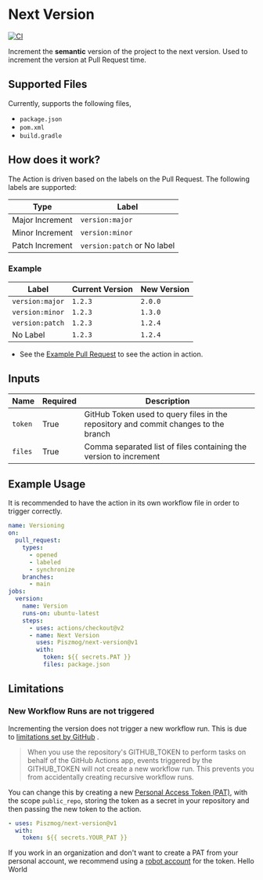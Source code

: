 # Next Version

[![CI](https://github.com/Piszmog/next-version/actions/workflows/ci.yml/badge.svg)](https://github.com/Piszmog/next-version/actions/workflows/ci.yml)

Increment the **semantic** version of the project to the next version. Used to increment the version at Pull Request
time.

## Supported Files

Currently, supports the following files,

* `package.json`
* `pom.xml`
* `build.gradle`

## How does it work?

The Action is driven based on the labels on the Pull Request. The following labels are supported:

| Type            | Label                       |
|-----------------|-----------------------------|
| Major Increment | `version:major`             |
| Minor Increment | `version:minor`             |
| Patch Increment | `version:patch` or No label |

### Example

| Label           | Current Version | New Version |
|-----------------|-----------------|-------------|
| `version:major` | `1.2.3`         | `2.0.0`     |
| `version:minor` | `1.2.3`         | `1.3.0`     |
| `version:patch` | `1.2.3`         | `1.2.4`     |
| No Label        | `1.2.3`         | `1.2.4`     |

* See the [Example Pull Request](https://github.com/Piszmog/next-version/pull/6) to see the action in action.

## Inputs

| Name    | Required | Description                                                                         |
|---------|----------|-------------------------------------------------------------------------------------|
| `token` | True     | GitHub Token used to query files in the repository and commit changes to the branch |
| `files` | True     | Comma separated list of files containing the version to increment                   |

## Example Usage

It is recommended to have the action in its own workflow file in order to trigger correctly.

```yaml
name: Versioning
on:
  pull_request:
    types:
      - opened
      - labeled
      - synchronize
    branches:
      - main
jobs:
  version:
    name: Version
    runs-on: ubuntu-latest
    steps:
      - uses: actions/checkout@v2
      - name: Next Version
        uses: Piszmog/next-version@v1
        with:
          token: ${{ secrets.PAT }}
          files: package.json

```

## Limitations

### New Workflow Runs are not triggered

Incrementing the version does not trigger a new workflow run. This is due
to [limitations set by GitHub](https://help.github.com/en/actions/reference/events-that-trigger-workflows#triggering-new-workflows-using-a-personal-access-token)
.

> When you use the repository's GITHUB_TOKEN to perform tasks on behalf of the GitHub Actions app, events triggered by the GITHUB_TOKEN will not create a new workflow run. This prevents you from accidentally creating recursive workflow runs.

You can change this by creating a new [Personal Access Token (PAT)](https://github.com/settings/tokens/new), with the
scope `public_repo`, storing the token as a secret in your repository and then passing the new token to the action.

```yaml
- uses: Piszmog/next-version@v1
  with:
    token: ${{ secrets.YOUR_PAT }}
```

If you work in an organization and don't want to create a PAT from your personal account, we recommend using
a [robot account](https://docs.github.com/en/github/getting-started-with-github/types-of-github-accounts) for the token.
Hello World

